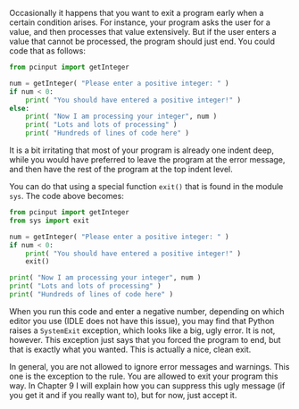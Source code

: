 Occasionally it happens that you want to exit a program early when a
certain condition arises. For instance, your program asks the user for a
value, and then processes that value extensively. But if the user enters
a value that cannot be processed, the program should just end. You could
code that as follows:

```python
from pcinput import getInteger

num = getInteger( "Please enter a positive integer: " )
if num < 0:
    print( "You should have entered a positive integer!" )
else:
    print( "Now I am processing your integer", num )
    print( "Lots and lots of processing" )
    print( "Hundreds of lines of code here" )
```

It is a bit irritating that most of your program is already one indent
deep, while you would have preferred to leave the program at the error
message, and then have the rest of the program at the top indent level.

You can do that using a special function `exit()` that is found in the
module `sys`. The code above becomes:

```python
from pcinput import getInteger
from sys import exit

num = getInteger( "Please enter a positive integer: " )
if num < 0:
    print( "You should have entered a positive integer!" )
    exit()

print( "Now I am processing your integer", num )
print( "Lots and lots of processing" )
print( "Hundreds of lines of code here" )
```

When you run this code and enter a negative number, depending on which
editor you use (IDLE does not have this issue), you may find that Python
raises a `SystemExit` exception, which looks like a big, ugly error. It
is not, however. This exception just says that you forced the program to
end, but that is exactly what you wanted. This is actually a nice, clean
exit.

In general, you are not allowed to ignore error messages and warnings.
This one is the exception to the rule. You are allowed to exit your
program this way. In Chapter
9
I will explain how you can suppress this ugly message (if you get it and
if you really want to), but for now, just accept it.
